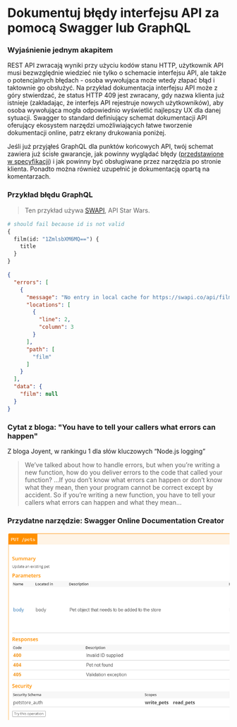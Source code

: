 # Dokumentuj błędy interfejsu API za pomocą Swagger lub GraphQL

### Wyjaśnienie jednym akapitem

REST API zwracają wyniki przy użyciu kodów stanu HTTP, użytkownik API musi bezwzględnie wiedzieć nie tylko o schemacie interfejsu API, ale także o potencjalnych błędach - osoba wywołująca może wtedy złapać błąd i taktownie go obsłużyć. Na przykład dokumentacja interfejsu API może z góry stwierdzać, że status HTTP 409 jest zwracany, gdy nazwa klienta już istnieje (zakładając, że interfejs API rejestruje nowych użytkowników), aby osoba wywołująca mogła odpowiednio wyświetlić najlepszy UX dla danej sytuacji. Swagger to standard definiujący schemat dokumentacji API oferujący ekosystem narzędzi umożliwiających łatwe tworzenie dokumentacji online, patrz ekrany drukowania poniżej.

Jeśli już przyjąłeś GraphQL dla punktów końcowych API, twój schemat zawiera już ścisłe gwarancje, jak powinny wyglądać błędy ([przedstawione w specyfikacji](https://facebook.github.io/graphql/June2018/#sec-Errors)) i jak powinny być obsługiwane przez narzędzia po stronie klienta. Ponadto można również uzupełnić je dokumentacją opartą na komentarzach.

### Przykład błędu GraphQL

> Ten przykład używa [SWAPI](https://graphql.org/swapi-graphql), API Star Wars.

```graphql
# should fail because id is not valid
{
  film(id: "1ZmlsbXM6MQ==") {
    title
  }
}
```

```json
{
  "errors": [
    {
      "message": "No entry in local cache for https://swapi.co/api/films/.../",
      "locations": [
        {
          "line": 2,
          "column": 3
        }
      ],
      "path": [
        "film"
      ]
    }
  ],
  "data": {
    "film": null
  }
}
```

### Cytat z bloga: "You have to tell your callers what errors can happen"

Z bloga Joyent, w rankingu 1 dla słów kluczowych “Node.js logging”

 > We’ve talked about how to handle errors, but when you’re writing a new function, how do you deliver errors to the code that called your function? …If you don’t know what errors can happen or don’t know what they mean, then your program cannot be correct except by accident. So if you’re writing a new function, you have to tell your callers what errors can happen and what they mean…

### Przydatne narzędzie: Swagger Online Documentation Creator

![Swagger API Scheme](https://github.com/goldbergyoni/nodebestpractices/blob/master/assets/images/swaggerDoc.png "API error handling")
